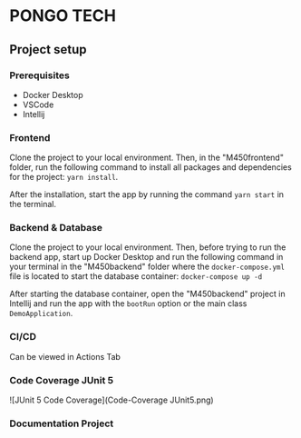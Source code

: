 # PONGO TECH
## Project setup
### Prerequisites
- Docker Desktop
- VSCode
- Intellij

### Frontend
Clone the project to your local environment. Then, in the "M450frontend" folder, run the following command to install all packages and dependencies for the project: ```yarn install```. 

After the installation, start the app by running the command ```yarn start``` in the terminal.

### Backend & Database
Clone the project to your local environment. Then, before trying to run the backend app, start up Docker Desktop and run the following command in your terminal in the "M450backend" folder where the ```docker-compose.yml``` file is located to start the database container: ```docker-compose up -d```

After starting the database container, open the "M450backend" project in Intellij and run the app with the ```bootRun``` option or the main class ```DemoApplication```. 

### CI/CD

Can be viewed in Actions Tab

### Code Coverage JUnit 5

![JUnit 5 Code Coverage](Code-Coverage JUnit5.png)  

### Documentation Project

<object data="M450_PONGO.pdf" type="application/pdf" width="100%"> 
</object>